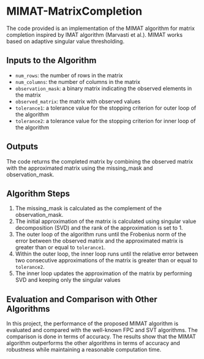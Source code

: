 # MIMAT-MatrixCompletion

The code provided is an implementation of the MIMAT algorithm for matrix completion inspired by IMAT algorithm (Marvasti et al.). MIMAT works based on adaptive singular value thresholding.

## Inputs to the Algorithm
- `num_rows`: the number of rows in the matrix
- `num_columns`: the number of columns in the matrix
- `observation_mask`: a binary matrix indicating the observed elements in the matrix
- `observed_matrix`: the matrix with observed values
- `tolerance1`: a tolerance value for the stopping criterion for outer loop of the algorithm
- `tolerance2`: a tolerance value for the stopping criterion for inner loop of the algorithm


## Outputs
The code returns the completed matrix by combining the observed matrix with the approximated matrix using the missing_mask and observation_mask. 

## Algorithm Steps
1. The missing_mask is calculated as the complement of the observation_mask.
2. The initial approximation of the matrix is calculated using singular value decomposition (SVD) and the rank of the approximation is set to 1.
3. The outer loop of the algorithm runs until the Frobenius norm of the error between the observed matrix and the approximated matrix is greater than or equal to `tolerance1`.
4. Within the outer loop, the inner loop runs until the relative error between two consecutive approximations of the matrix is greater than or equal to `tolerance2`.
5. The inner loop updates the approximation of the matrix by performing SVD and keeping only the singular values

## Evaluation and Comparison with Other Algorithms

In this project, the performance of the proposed MIMAT algorithm is evaluated and compared with the well-known FPC and SVT algorithms. The comparison is done in terms of accuracy. The results show that the MIMAT algorithm outperforms the other algorithms in terms of accuracy and robustness while maintaining a reasonable computation time.
